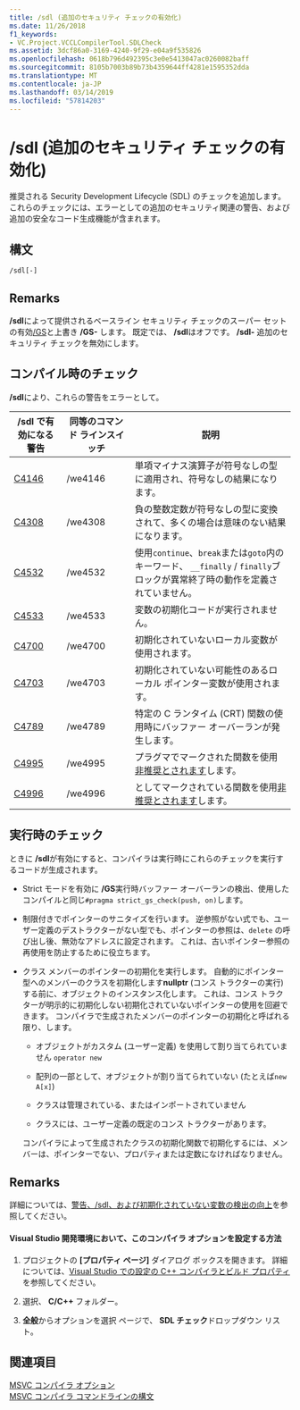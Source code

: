 ```yaml
---
title: /sdl (追加のセキュリティ チェックの有効化)
ms.date: 11/26/2018
f1_keywords:
- VC.Project.VCCLCompilerTool.SDLCheck
ms.assetid: 3dcf86a0-3169-4240-9f29-e04a9f535826
ms.openlocfilehash: 0618b796d492395c3e0e5413047ac0260082baff
ms.sourcegitcommit: 8105b7003b89b73b4359644ff4281e1595352dda
ms.translationtype: MT
ms.contentlocale: ja-JP
ms.lasthandoff: 03/14/2019
ms.locfileid: "57814203"
---
```

# <a name="sdl-enable-additional-security-checks"></a>/sdl (追加のセキュリティ チェックの有効化)

推奨される Security Development Lifecycle (SDL) のチェックを追加します。 これらのチェックには、エラーとしての追加のセキュリティ関連の警告、および追加の安全なコード生成機能が含まれます。

## <a name="syntax"></a>構文

```
/sdl[-]
```

## <a name="remarks"></a>Remarks

**/sdl**によって提供されるベースライン セキュリティ チェックのスーパー セットの有効[/GS](gs-buffer-security-check.md)と上書き **/GS-** します。 既定では、 **/sdl**はオフです。 **/sdl-** 追加のセキュリティ チェックを無効にします。

## <a name="compile-time-checks"></a>コンパイル時のチェック

**/sdl**により、これらの警告をエラーとして。

|/sdl で有効になる警告|同等のコマンド ラインスイッチ|説明|
|------------------------------|-------------------------------------|-----------------|
|[C4146](../../error-messages/compiler-warnings/compiler-warning-level-2-c4146.md)|/we4146|単項マイナス演算子が符号なしの型に適用され、符号なしの結果になります。|
|[C4308](../../error-messages/compiler-warnings/compiler-warning-level-2-c4308.md)|/we4308|負の整数定数が符号なしの型に変換されて、多くの場合は意味のない結果になります。|
|[C4532](../../error-messages/compiler-warnings/compiler-warning-level-1-c4532.md)|/we4532|使用`continue`、`break`または`goto`内のキーワード、 `__finally` / `finally`ブロックが異常終了時の動作を定義されていません。|
|[C4533](../../error-messages/compiler-warnings/compiler-warning-level-1-c4533.md)|/we4533|変数の初期化コードが実行されません。|
|[C4700](../../error-messages/compiler-warnings/compiler-warning-level-1-and-level-4-c4700.md)|/we4700|初期化されていないローカル変数が使用されます。|
|[C4703](../../error-messages/compiler-warnings/compiler-warning-level-4-c4703.md)|/we4703|初期化されていない可能性のあるローカル ポインター変数が使用されます。|
|[C4789](../../error-messages/compiler-warnings/compiler-warning-level-1-c4789.md)|/we4789|特定の C ランタイム (CRT) 関数の使用時にバッファー オーバーランが発生します。|
|[C4995](../../error-messages/compiler-warnings/compiler-warning-level-3-c4995.md)|/we4995|プラグマでマークされた関数を使用[非推奨とされます](../../preprocessor/deprecated-c-cpp.md)します。|
|[C4996](../../error-messages/compiler-warnings/compiler-warning-level-3-c4996.md)|/we4996|としてマークされている関数を使用[非推奨とされます](../../cpp/deprecated-cpp.md)します。|

## <a name="runtime-checks"></a>実行時のチェック

ときに **/sdl**が有効にすると、コンパイラは実行時にこれらのチェックを実行するコードが生成されます。

- Strict モードを有効に **/GS**実行時バッファー オーバーランの検出、使用したコンパイルと同じ`#pragma strict_gs_check(push, on)`します。

- 制限付きでポインターのサニタイズを行います。 逆参照がない式でも、ユーザー定義のデストラクターがない型でも、ポインターの参照は、`delete` の呼び出し後、無効なアドレスに設定されます。 これは、古いポインター参照の再使用を防止するために役立ちます。

- クラス メンバーのポインターの初期化を実行します。 自動的にポインター型へのメンバーのクラスを初期化します**nullptr** (コンス トラクターの実行) する前に、オブジェクトのインスタンス化します。 これは、コンス トラクターが明示的に初期化しない初期化されていないポインターの使用を回避できます。 コンパイラで生成されたメンバーのポインターの初期化と呼ばれる限り、します。

  - オブジェクトがカスタム (ユーザー定義) を使用して割り当てられていません `operator new`

  - 配列の一部として、オブジェクトが割り当てられていない (たとえば`new A[x]`)

  - クラスは管理されている、またはインポートされていません

  - クラスには、ユーザー定義の既定のコンス トラクターがあります。

  コンパイラによって生成されたクラスの初期化関数で初期化するには、メンバーは、ポインターでない、プロパティまたは定数になければなりません。

## <a name="remarks"></a>Remarks

詳細については、[警告、/sdl、および初期化されていない変数の検出の向上](https://cloudblogs.microsoft.com/microsoftsecure/2012/06/06/warnings-sdl-and-improving-uninitialized-variable-detection/)を参照してください。

#### <a name="to-set-this-compiler-option-in-the-visual-studio-development-environment"></a>Visual Studio 開発環境において、このコンパイラ オプションを設定する方法

1. プロジェクトの **[プロパティ ページ]** ダイアログ ボックスを開きます。 詳細については、[Visual Studio での設定の C++ コンパイラとビルド プロパティ](../working-with-project-properties.md)を参照してください。

1. 選択、 **C/C++** フォルダー。

1. **全般**からオプションを選択 ページで、 **SDL チェック**ドロップダウン リスト。

## <a name="see-also"></a>関連項目

[MSVC コンパイラ オプション](compiler-options.md)<br/>
[MSVC コンパイラ コマンドラインの構文](compiler-command-line-syntax.md)
